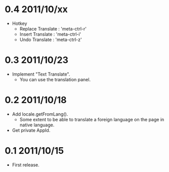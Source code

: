 # 0.4 2011/10/xx

* Hotkey
  * Replace Translate : 'meta-ctrl-r'
  * Insert Translate  : 'meta-ctrl-i'
  * Undo Translate    : 'meta-ctrl-z'

# 0.3 2011/10/23

* Implement "Text Translate".
  * You can use the translation panel.

# 0.2 2011/10/18

* Add locale.getFromLang().
  * Some extent to be able to translate a foreign language on the page in native language.
* Get private AppId.

# 0.1 2011/10/15

* First release.

